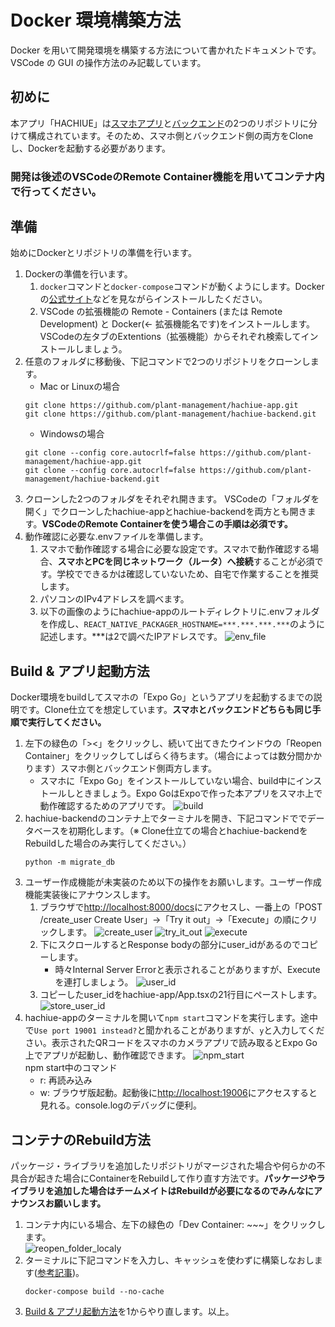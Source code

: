# Docker 環境構築方法

Docker を用いて開発環境を構築する方法について書かれたドキュメントです。VSCode の GUI の操作方法のみ記載しています。

## 初めに

本アプリ「HACHIUE」は[スマホアプリ](https://github.com/plant-management/hachiue-docs)と[バックエンド](https://github.com/plant-management/hachiue-backend)の2つのリポジトリに分けて構成されています。そのため、スマホ側とバックエンド側の両方をCloneし、Dockerを起動する必要があります。  
### 開発は後述のVSCodeのRemote Container機能を用いてコンテナ内で行ってください。

## 準備

始めにDockerとリポジトリの準備を行います。

1. Dockerの準備を行います。
   1. `docker`コマンドと`docker-compose`コマンドが動くようにします。Dockerの[公式サイト](https://docs.docker.com/get-docker/)などを見ながらインストールしたください。
   2. VSCode の拡張機能の Remote - Containers (または Remote Development) と Docker(← 拡張機能名です)をインストールします。VSCodeの左タブのExtentions（拡張機能）からそれぞれ検索してインストールしましょう。
2. 任意のフォルダに移動後、下記コマンドで2つのリポジトリをクローンします。  
   - Mac or Linuxの場合
    ```
    git clone https://github.com/plant-management/hachiue-app.git
    git clone https://github.com/plant-management/hachiue-backend.git
    ```
   - Windowsの場合
    ```
    git clone --config core.autocrlf=false https://github.com/plant-management/hachiue-app.git
    git clone --config core.autocrlf=false https://github.com/plant-management/hachiue-backend.git
3. クローンした2つのフォルダをそれぞれ開きます。
   VSCodeの「フォルダを開く」でクローンしたhachiue-appとhachiue-backendを両方とも開きます。**VSCodeのRemote Containerを使う場合この手順は必須です。**
4. 動作確認に必要な.envファイルを準備します。
   1. スマホで動作確認する場合に必要な設定です。スマホで動作確認する場合、**スマホとPCを同じネットワーク（ルータ）へ接続**することが必須です。学校でできるかは確認していないため、自宅で作業することを推奨します。
   2. パソコンのIPv4アドレスを調べます。
   3. 以下の画像のようにhachiue-appのルートディレクトリに.envフォルダを作成し、`REACT_NATIVE_PACKAGER_HOSTNAME=***.***.***.***`のように記述します。***は2で調べたIPアドレスです。
   ![env_file](images/docker_operation/env_file.png)


## Build & アプリ起動方法

Docker環境をbuildしてスマホの「Expo Go」というアプリを起動するまでの説明です。Clone仕立てを想定しています。**スマホとバックエンドどちらも同じ手順で実行してください。**

1. 左下の緑色の「><」をクリックし、続いて出てきたウインドウの「Reopen Container」をクリックしてしばらく待ちます。（場合によっては数分間かかります）スマホ側とバックエンド側両方します。
   - スマホに「Expo Go」をインストールしていない場合、build中にインストールしときましょう。Expo GoはExpoで作った本アプリをスマホ上で動作確認するためのアプリです。
   ![build](images/docker_operation/build.png)
2. hachiue-backendのコンテナ上でターミナルを開き、下記コマンドででデータベースを初期化します。（※ Clone仕立ての場合とhachiue-backendをRebuildした場合のみ実行してください。）  
   ```
   python -m migrate_db
   ```
3. ユーザー作成機能が未実装のため以下の操作をお願いします。ユーザー作成機能実装後にアナウンスします。
   1. ブラウザで[http://localhost:8000/docs](http://localhost:8000/docs)にアクセスし、一番上の「POST /create_user Create User」→「Try it out」→「Execute」の順にクリックします。
   ![create_user](images/docker_operation/create_user.png)
   ![try_it_out](images/docker_operation/try_it_out.png)
   ![execute](images/docker_operation/execute.png)
   1. 下にスクロールするとResponse bodyの部分にuser_idがあるのでコピーします。
      - 時々Internal Server Errorと表示されることがありますが、Executeを連打しましょう。
   ![user_id](images/docker_operation/user_id.png)
   1. コピーしたuser_idをhachiue-app/App.tsxの21行目にペーストします。
   ![store_user_id](images/docker_operation/store_user_id.png)
4. hachiue-appのターミナルを開いて`npm start`コマンドを実行します。途中で`Use port 19001 instead?`と聞かれることがありますが、`y`と入力してください。表示されたQRコードをスマホのカメラアプリで読み取るとExpo Go上でアプリが起動し、動作確認できます。
   ![npm_start](images/docker_operation/npm_start.png)  
   npm start中のコマンド
   - r: 再読み込み
   - w: ブラウザ版起動。起動後に[http://localhost:19006](http://localhost:19006)にアクセスすると見れる。console.logのデバッグに便利。

## コンテナのRebuild方法

パッケージ・ライブラリを追加したリポジトリがマージされた場合や何らかの不具合が起きた場合にContainerをRebuildして作り直す方法です。**パッケージやライブラリを追加した場合はチームメイトはRebuildが必要になるのでみんなにアナウンスお願いします。**

1. コンテナ内にいる場合、左下の緑色の「Dev Container: ~~~」をクリックします。  
   ![reopen_folder_localy](images/docker_operation/reopen_folder_localy.png)
2. ターミナルに下記コマンドを入力し、キャッシュを使わずに構築しなおします([参考記事](https://qiita.com/tegnike/items/bcdcee0320e11a928d46#build))。  
   ```
   docker-compose build --no-cache
   ```
3. [Build & アプリ起動方法](#build--アプリ起動方法)を1からやり直します。以上。
